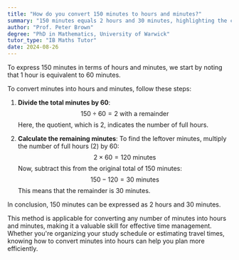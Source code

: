 ```yaml
---
title: "How do you convert 150 minutes to hours and minutes?"
summary: "150 minutes equals 2 hours and 30 minutes, highlighting the conversion between minutes and hours for better understanding of time duration."
author: "Prof. Peter Brown"
degree: "PhD in Mathematics, University of Warwick"
tutor_type: "IB Maths Tutor"
date: 2024-08-26
---
```


To express 150 minutes in terms of hours and minutes, we start by noting that 1 hour is equivalent to 60 minutes. 

To convert minutes into hours and minutes, follow these steps:

1. **Divide the total minutes by 60**: 
   $$ 150 \div 60 = 2 \text{ with a remainder} $$ 
   Here, the quotient, which is $2$, indicates the number of full hours.

2. **Calculate the remaining minutes**: 
   To find the leftover minutes, multiply the number of full hours ($2$) by $60$:
   $$ 2 \times 60 = 120 \text{ minutes} $$
   Now, subtract this from the original total of $150$ minutes:
   $$ 150 - 120 = 30 \text{ minutes} $$
   This means that the remainder is $30$ minutes.

In conclusion, $150$ minutes can be expressed as $2$ hours and $30$ minutes. 

This method is applicable for converting any number of minutes into hours and minutes, making it a valuable skill for effective time management. Whether you're organizing your study schedule or estimating travel times, knowing how to convert minutes into hours can help you plan more efficiently.
    